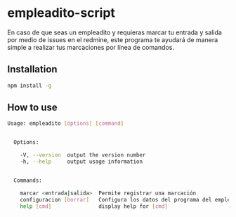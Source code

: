 empleadito-script
=================

En caso de que seas un empleadito y requieras marcar tu entrada y salida por medio de issues en el redmine, este programa te ayudará de manera simple a realizar tus marcaciones por línea de comandos.

## Installation

```bash
npm install -g
```

## How to use
```bash
Usage: empleadito [options] [command]


  Options:

    -V, --version  output the version number
    -h, --help     output usage information


  Commands:

    marcar <entrada|salida>  Permite registrar una marcación
    configuracion [borrar]   Configura los datos del programa del empleadito
    help [cmd]               display help for [cmd]
```

